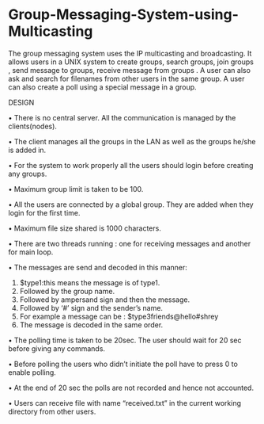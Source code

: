 # Group-Messaging-System-using-Multicasting

The group messaging system uses the IP multicasting and broadcasting. It allows users in a UNIX
system to create groups, search groups, join groups , send message to groups, receive message
from groups . A user can also ask and search for filenames from other users in the same group. A
user can also create a poll using a special message in a group.

DESIGN

• There is no central server. All the communication is managed by the clients(nodes).

• The client manages all the groups in the LAN as well as the groups he/she is added in.

• For the system to work properly all the users should login before creating any groups.

• Maximum group limit is taken to be 100.

• All the users are connected by a global group. They are added when they login for the first
time.

• Maximum file size shared is 1000 characters.

• There are two threads running : one for receiving messages and another for main loop.

• The messages are send and decoded in this manner:
1. $type1:this means the message is of type1.
2. Followed by the group name.
3. Followed by ampersand sign and then the message.
4. Followed by ‘#’ sign and the sender’s name.
5. For example a message can be : $type3friends@hello#shrey
6. The message is decoded in the same order.

• The polling time is taken to be 20sec. The user should wait for 20 sec before giving any
commands.

• Before polling the users who didn’t initiate the poll have to press 0 to enable polling.

• At the end of 20 sec the polls are not recorded and hence not accounted.

• Users can receive file with name “received.txt” in the current working directory from other
users.
